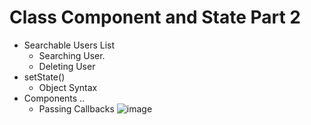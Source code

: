 # Class Component and State Part 2

- Searchable Users List
  - Searching User.  
  - Deleting User
- setState()
  - Object Syntax 
- Components    ..
  - Passing Callbacks
![image](https://github.com/user-attachments/assets/513ab39c-2ad6-44c9-be70-f54a2b1b7783)
